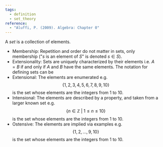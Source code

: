 ```yaml
---
tags:
  - definition
  - set_theory
reference:
  - "Aluffi, P. (2009). Algebra: Chapter 0"
---
```

A _set_ is a collection of elements.
- Membership:
	Repetition and order do not matter in sets, only membership ("$s$ is an element of $S$" is denoted $s\in S$).
- Extensionality:
	Sets are uniquely characterized by their elements i.e. $A=B$ if and only if $A$ and $B$ have the same elements.
The notation for defining sets can be
- Extensional:
	The elements are enumerated e.g.$$
		\{1,2,3,4,5,6,7,8,9,10\}
	$$is the set whose elements are the integers from $1$ to $10$.
- Intensional:
	The elements are described by a property, and taken from a larger known set e.g.$$
		\{n\in\mathbb{Z}\ |\ 1\leq n \leq 10\}
	$$is the set whose elements are the integers from $1$ to $10$.
- Ostensive:
	The elements are implied via examples e.g.$$
		\{1,2,\dots,9,10\}
	$$is the set whose elements are the integers from $1$ to $10$.